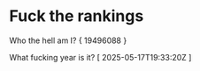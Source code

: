 # Fuck the rankings

Who the hell am I?
{ 19496088 }

What fucking year is it?
[ 2025-05-17T19:33:20Z ]
